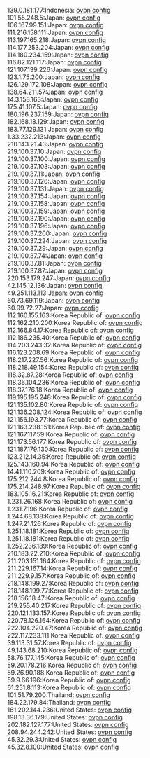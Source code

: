 139.0.181.177:Indonesia: [ovpn config](vpn/139_0_181_177.ovpn)  
101.55.248.5:Japan: [ovpn config](vpn/101_55_248_5.ovpn)  
106.167.99.151:Japan: [ovpn config](vpn/106_167_99_151.ovpn)  
111.216.158.111:Japan: [ovpn config](vpn/111_216_158_111.ovpn)  
113.197.165.218:Japan: [ovpn config](vpn/113_197_165_218.ovpn)  
114.177.253.204:Japan: [ovpn config](vpn/114_177_253_204.ovpn)  
114.180.234.159:Japan: [ovpn config](vpn/114_180_234_159.ovpn)  
116.82.121.117:Japan: [ovpn config](vpn/116_82_121_117.ovpn)  
121.107.139.226:Japan: [ovpn config](vpn/121_107_139_226.ovpn)  
123.1.75.200:Japan: [ovpn config](vpn/123_1_75_200.ovpn)  
126.129.172.108:Japan: [ovpn config](vpn/126_129_172_108.ovpn)  
138.64.211.57:Japan: [ovpn config](vpn/138_64_211_57.ovpn)  
14.3.158.163:Japan: [ovpn config](vpn/14_3_158_163.ovpn)  
175.41.107.5:Japan: [ovpn config](vpn/175_41_107_5.ovpn)  
180.196.237.159:Japan: [ovpn config](vpn/180_196_237_159.ovpn)  
182.168.18.129:Japan: [ovpn config](vpn/182_168_18_129.ovpn)  
183.77.129.131:Japan: [ovpn config](vpn/183_77_129_131.ovpn)  
1.33.232.213:Japan: [ovpn config](vpn/1_33_232_213.ovpn)  
210.143.21.43:Japan: [ovpn config](vpn/210_143_21_43.ovpn)  
219.100.37.10:Japan: [ovpn config](vpn/219_100_37_10.ovpn)  
219.100.37.100:Japan: [ovpn config](vpn/219_100_37_100.ovpn)  
219.100.37.103:Japan: [ovpn config](vpn/219_100_37_103.ovpn)  
219.100.37.11:Japan: [ovpn config](vpn/219_100_37_11.ovpn)  
219.100.37.126:Japan: [ovpn config](vpn/219_100_37_126.ovpn)  
219.100.37.131:Japan: [ovpn config](vpn/219_100_37_131.ovpn)  
219.100.37.154:Japan: [ovpn config](vpn/219_100_37_154.ovpn)  
219.100.37.158:Japan: [ovpn config](vpn/219_100_37_158.ovpn)  
219.100.37.159:Japan: [ovpn config](vpn/219_100_37_159.ovpn)  
219.100.37.190:Japan: [ovpn config](vpn/219_100_37_190.ovpn)  
219.100.37.196:Japan: [ovpn config](vpn/219_100_37_196.ovpn)  
219.100.37.200:Japan: [ovpn config](vpn/219_100_37_200.ovpn)  
219.100.37.224:Japan: [ovpn config](vpn/219_100_37_224.ovpn)  
219.100.37.29:Japan: [ovpn config](vpn/219_100_37_29.ovpn)  
219.100.37.74:Japan: [ovpn config](vpn/219_100_37_74.ovpn)  
219.100.37.81:Japan: [ovpn config](vpn/219_100_37_81.ovpn)  
219.100.37.87:Japan: [ovpn config](vpn/219_100_37_87.ovpn)  
220.153.179.247:Japan: [ovpn config](vpn/220_153_179_247.ovpn)  
42.145.12.136:Japan: [ovpn config](vpn/42_145_12_136.ovpn)  
49.251.113.113:Japan: [ovpn config](vpn/49_251_113_113.ovpn)  
60.73.69.119:Japan: [ovpn config](vpn/60_73_69_119.ovpn)  
60.99.72.27:Japan: [ovpn config](vpn/60_99_72_27.ovpn)  
112.160.155.163:Korea Republic of: [ovpn config](vpn/112_160_155_163.ovpn)  
112.162.210.200:Korea Republic of: [ovpn config](vpn/112_162_210_200.ovpn)  
112.166.84.17:Korea Republic of: [ovpn config](vpn/112_166_84_17.ovpn)  
112.186.235.40:Korea Republic of: [ovpn config](vpn/112_186_235_40.ovpn)  
114.203.243.32:Korea Republic of: [ovpn config](vpn/114_203_243_32.ovpn)  
116.123.208.69:Korea Republic of: [ovpn config](vpn/116_123_208_69.ovpn)  
118.217.227.56:Korea Republic of: [ovpn config](vpn/118_217_227_56.ovpn)  
118.218.49.154:Korea Republic of: [ovpn config](vpn/118_218_49_154.ovpn)  
118.32.87.28:Korea Republic of: [ovpn config](vpn/118_32_87_28.ovpn)  
118.36.104.236:Korea Republic of: [ovpn config](vpn/118_36_104_236.ovpn)  
118.37.176.18:Korea Republic of: [ovpn config](vpn/118_37_176_18.ovpn)  
119.195.195.248:Korea Republic of: [ovpn config](vpn/119_195_195_248.ovpn)  
121.135.102.80:Korea Republic of: [ovpn config](vpn/121_135_102_80.ovpn)  
121.136.208.124:Korea Republic of: [ovpn config](vpn/121_136_208_124.ovpn)  
121.156.193.77:Korea Republic of: [ovpn config](vpn/121_156_193_77.ovpn)  
121.163.238.151:Korea Republic of: [ovpn config](vpn/121_163_238_151.ovpn)  
121.167.117.59:Korea Republic of: [ovpn config](vpn/121_167_117_59.ovpn)  
121.173.56.177:Korea Republic of: [ovpn config](vpn/121_173_56_177.ovpn)  
121.187.179.130:Korea Republic of: [ovpn config](vpn/121_187_179_130.ovpn)  
123.212.14.35:Korea Republic of: [ovpn config](vpn/123_212_14_35.ovpn)  
125.143.160.94:Korea Republic of: [ovpn config](vpn/125_143_160_94.ovpn)  
14.41.110.209:Korea Republic of: [ovpn config](vpn/14_41_110_209.ovpn)  
175.212.244.8:Korea Republic of: [ovpn config](vpn/175_212_244_8.ovpn)  
175.214.248.97:Korea Republic of: [ovpn config](vpn/175_214_248_97.ovpn)  
183.105.16.21:Korea Republic of: [ovpn config](vpn/183_105_16_21.ovpn)  
1.231.26.168:Korea Republic of: [ovpn config](vpn/1_231_26_168.ovpn)  
1.231.7.196:Korea Republic of: [ovpn config](vpn/1_231_7_196.ovpn)  
1.244.68.138:Korea Republic of: [ovpn config](vpn/1_244_68_138.ovpn)  
1.247.21.126:Korea Republic of: [ovpn config](vpn/1_247_21_126.ovpn)  
1.251.18.181:Korea Republic of: [ovpn config](vpn/1_251_18_181.ovpn)  
1.251.18.181:Korea Republic of: [ovpn config](vpn/1_251_18_181.ovpn)  
1.252.236.189:Korea Republic of: [ovpn config](vpn/1_252_236_189.ovpn)  
210.183.22.210:Korea Republic of: [ovpn config](vpn/210_183_22_210.ovpn)  
211.203.151.164:Korea Republic of: [ovpn config](vpn/211_203_151_164.ovpn)  
211.229.167.14:Korea Republic of: [ovpn config](vpn/211_229_167_14.ovpn)  
211.229.9.157:Korea Republic of: [ovpn config](vpn/211_229_9_157.ovpn)  
218.148.199.27:Korea Republic of: [ovpn config](vpn/218_148_199_27.ovpn)  
218.148.199.77:Korea Republic of: [ovpn config](vpn/218_148_199_77.ovpn)  
218.156.18.47:Korea Republic of: [ovpn config](vpn/218_156_18_47.ovpn)  
219.255.40.217:Korea Republic of: [ovpn config](vpn/219_255_40_217.ovpn)  
220.121.133.157:Korea Republic of: [ovpn config](vpn/220_121_133_157.ovpn)  
220.78.126.164:Korea Republic of: [ovpn config](vpn/220_78_126_164.ovpn)  
222.104.220.47:Korea Republic of: [ovpn config](vpn/222_104_220_47.ovpn)  
222.117.233.111:Korea Republic of: [ovpn config](vpn/222_117_233_111.ovpn)  
39.113.31.57:Korea Republic of: [ovpn config](vpn/39_113_31_57.ovpn)  
49.143.68.210:Korea Republic of: [ovpn config](vpn/49_143_68_210.ovpn)  
58.76.177.145:Korea Republic of: [ovpn config](vpn/58_76_177_145.ovpn)  
59.20.178.216:Korea Republic of: [ovpn config](vpn/59_20_178_216.ovpn)  
59.26.90.188:Korea Republic of: [ovpn config](vpn/59_26_90_188.ovpn)  
59.9.66.196:Korea Republic of: [ovpn config](vpn/59_9_66_196.ovpn)  
61.251.8.113:Korea Republic of: [ovpn config](vpn/61_251_8_113.ovpn)  
101.51.79.200:Thailand: [ovpn config](vpn/101_51_79_200.ovpn)  
184.22.179.84:Thailand: [ovpn config](vpn/184_22_179_84.ovpn)  
161.202.144.236:United States: [ovpn config](vpn/161_202_144_236.ovpn)  
198.13.36.179:United States: [ovpn config](vpn/198_13_36_179.ovpn)  
202.182.127.177:United States: [ovpn config](vpn/202_182_127_177.ovpn)  
208.94.244.242:United States: [ovpn config](vpn/208_94_244_242.ovpn)  
45.32.29.3:United States: [ovpn config](vpn/45_32_29_3.ovpn)  
45.32.8.100:United States: [ovpn config](vpn/45_32_8_100.ovpn)  
